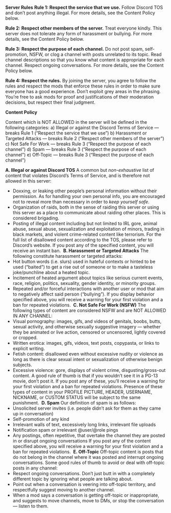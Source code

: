 __**Server Rules**__
**Rule 1: Respect the service that we use.** Follow Discord TOS and don’t post anything illegal. For more details, see the Content Policy below.

**Rule 2: Respect other members of the server.** Treat everyone kindly. This server does not tolerate any form of harassment or bullying. For more details, see the Content Policy below.

**Rule 3: Respect the purpose of each channel.** Do not post spam, self-promotion, NSFW, or clog a channel with posts unrelated to its topic. Read channel descriptions so that you know what content is appropriate for each channel. Respect ongoing conversations. For more details, see the Content Policy below.

**Rule 4: Respect the rules.** By joining the server, you agree to follow the rules and respect the mods that enforce these rules in order to make sure everyone has a good experience. Don’t exploit grey areas in the phrasing. You’re free to ask mods for proof and justifications of their moderation decisions, but respect their final judgment.

__**Content Policy**__

Content which is NOT ALLOWED in the server will be defined in the following categories:
a) Illegal or against the Discord Terms of Service — breaks Rule 1 (“Respect the service that we use”)
b) Harassment or Targeted Attacks  — breaks Rule 2 (“Respect other members of the server”)
c) Not Safe For Work — breaks Rule 3 (“Respect the purpose of each channel”)
d) Spam — breaks Rule 3 (“Respect the purpose of each channel”)
e) Off-Topic — breaks Rule 3 (“Respect the purpose of each channel”)

**A. Illegal or against Discord TOS**
A common but *non-exhaustive* list of content that violates Discord’s Terms of Service, and is therefore not allowed in this server:
- Doxxing, or leaking other people’s personal information without their permission. As for handling your own personal info, you are encouraged not to reveal more than necessary in order to *keep yourself safe*.
- Organization of raids, both in the sense of raiding this server or using this server as a place to communicate about raiding other places. This is considered brigading.
- Posting of illegal content including but not limited to IRL gore, animal abuse, sexual abuse, sexualization and exploitation of minors, trading in black markets, and violent crime-related content like terrorism.
For the full list of disallowed content according to the TOS, please refer to Discord’s website. If you post any of the specified content, you will receive an instant ban.
‎
**B. Harassment or Targeted Attacks**
The following constitute harassment or targeted attacks:
- Hot button words (i.e. slurs) used in hateful contexts or hinted to be used (“baited”) to get a rise out of someone or to make a tasteless joke/punchline about a heated topic.
- Incitement of heated argument about topics like serious current events, race, religion, politics, sexuality, gender identity, or minority groups.
- Repeated and/or forceful interactions with another user or mod that aim to negatively affect said person (“bullying”).
If you display behavior specified above, you will receive a warning for your first violation and a ban for repeated violations.
‎
**C. Not Safe For Work (NSFW)**
The following types of content are considered NSFW and are NOT ALLOWED IN ANY CHANNEL:
- Visual pornography: images, gifs, and videos of genitals, boobs, butts, sexual activity, and otherwise sexually suggestive imagery — whether they be animated or live action, censored or uncensored, lightly covered or cropped.
- Written erotica: images, gifs, videos, text posts, copypasta, or links to explicit writing.
- Fetish content: disallowed even without excessive nudity or violence as long as there is clear sexual intent or sexualization of otherwise benign subjects.
- Excessive violence: gore, displays of violent crime, disgusting/gross-out content. A good rule of thumb is that if you wouldn’t see it in a PG-13 movie, don’t post it.
If you post any of these, you’ll receive a warning for your first violation and a ban for repeated violations. Presence of these types of content in your PROFILE PICTURE, HEADER, USERNAME, NICKNAME, or CUSTOM STATUS will be subject to the same punishment.
‎
**D. Spam**
Our definition of spam is as follows:
- Unsolicited server invites (i.e. people didn’t ask for them as they came up in conversation)
- Self-promotion of any kind
- Irrelevant walls of text, excessively long links, irrelevant file uploads
- Notification spam or irrelevant @user/@role pings
- Any postings, often repetitive, that overtake the channel they are posted in or disrupt ongoing conversations
If you post any of the content specified above, you will receive a warning for your first violation and a ban for repeated violations.
‎
**E. Off-Topic**
Off-topic content is posts that do not belong in the channel where it was posted and interrupt ongoing conversations. Some good rules of thumb to avoid or deal with off-topic posts in any channel:
- Respect ongoing conversations. Don’t just butt in with a completely different topic by ignoring what people are talking about.
- Point out when a conversation is veering into off-topic territory, and respectfully suggest moving to another channel.
- When a mod says a conversation is getting off-topic or inappropriate, and suggests to move channels, move to DMs, or stop the conversation — listen to them.
‎‎
